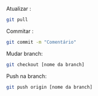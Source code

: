 
Atualizar :
```bash
git pull 
```
Commitar :
```bash
git commit -m "Comentário" 
```
Mudar branch:
```bash
git checkout [nome da branch] 
```
Push na branch:
```bash
git push origin [nome da branch] 
```